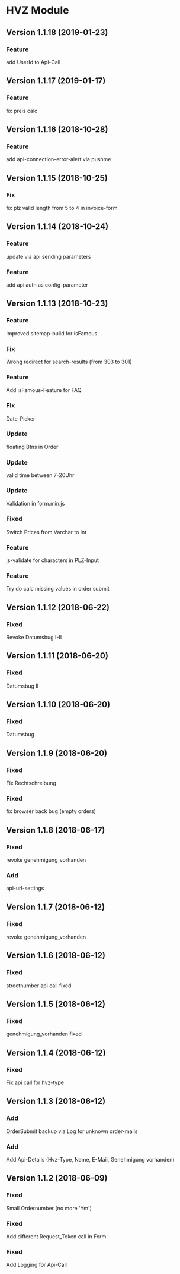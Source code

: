 HVZ Module
================================

Version 1.1.18 (2019-01-23)
---------------------------

### Feature
add UserId to Api-Call


Version 1.1.17 (2019-01-17)
---------------------------

### Feature
fix preis calc


Version 1.1.16 (2018-10-28)
---------------------------

### Feature
add api-connection-error-alert via pushme

Version 1.1.15 (2018-10-25)
---------------------------

### Fix
fix plz valid length from 5 to 4 in invoice-form


Version 1.1.14 (2018-10-24)
---------------------------

### Feature
update via api sending parameters

### Feature
add api auth as config-parameter


Version 1.1.13 (2018-10-23)
---------------------------

### Feature
Improved sitemap-build for isFamous

### Fix
Wrong redirect for search-results (from 303 to 301)

### Feature
Add isFamous-Feature for FAQ

### Fix
Date-Picker

### Update
floating Btns in Order

### Update
valid time between 7-20Uhr

### Update 
Validation in form.min.js

### Fixed
Switch Prices from Varchar to int

### Feature
js-validate for characters in PLZ-Input

### Feature
Try do calc missing values in order submit


Version 1.1.12 (2018-06-22)
---------------------------

### Fixed
Revoke Datumsbug I-II


Version 1.1.11 (2018-06-20)
---------------------------

### Fixed
Datumsbug II


Version 1.1.10 (2018-06-20)
---------------------------

### Fixed
Datumsbug


Version 1.1.9 (2018-06-20)
---------------------------

### Fixed
Fix Rechtschreibung

### Fixed
fix browser back bug (empty orders)


Version 1.1.8 (2018-06-17)
---------------------------

### Fixed
revoke genehmigung_vorhanden

### Add
api-url-settings


Version 1.1.7 (2018-06-12)
---------------------------

### Fixed
revoke genehmigung_vorhanden

Version 1.1.6 (2018-06-12)
---------------------------

### Fixed
streetnumber api call fixed


Version 1.1.5 (2018-06-12)
---------------------------

### Fixed
genehmigung_vorhanden fixed


Version 1.1.4 (2018-06-12)
---------------------------

### Fixed
Fix api call for hvz-type


Version 1.1.3 (2018-06-12)
---------------------------

### Add
OrderSubmit backup via Log for unknown order-mails

### Add
Add Api-Details (Hvz-Type, Name, E-Mail, Genehmigung vorhanden)


Version 1.1.2 (2018-06-09)
---------------------------

### Fixed
Small Ordernumber (no more 'Ym')

### Fixed
Add different Request_Token call in Form

### Fixed
Add Logging for Api-Call


